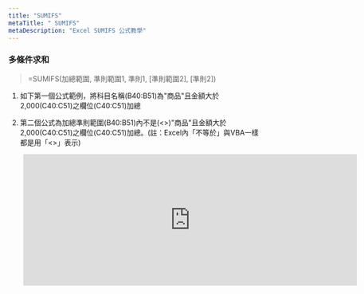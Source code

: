 ```yaml
---
title: "SUMIFS"
metaTitle: " SUMIFS"
metaDescription: "Excel SUMIFS 公式教學"
---
```


### 多條件求和

> =SUMIFS(加總範圍, 準則範圍1, 準則1, [準則範圍2], [準則2])

1. 如下第一個公式範例，將科目名稱(B40:B51)為"商品"且金額大於2,000(C40:C51)之欄位(C40:C51)加總

2. 第二個公式為加總準則範圍(B40:B51)內不是(<\>)"商品"且金額大於2,000(C40:C51)之欄位(C40:C51)加總。(註：Excel內「不等於」與VBA一樣都是用「<\>」表示)

<div style="margin-left:30px;">

<iframe width="670" height="264" frameborder="0" scrolling="no" src="https://onedrive.live.com/embed?resid=56FC2EC950646865%21118&authkey=%21APgHYfXy-vTH64Y&em=2&wdAllowInteractivity=False&AllowTyping=True&Item='1.%20SUMIF%E3%80%81SUMFIFS'!A39%3AH51&wdDownloadButton=True&wdInConfigurator=True"></iframe>

</div>
